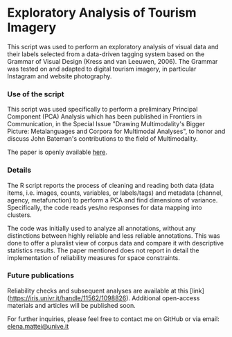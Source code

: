 # Exploratory Analysis of Tourism Imagery

This script was used to perform an exploratory analysis of visual data and their labels selected from a data-driven tagging system based on the Grammar of Visual Design (Kress and van Leeuwen, 2006). The Grammar was tested on and adapted to digital tourism imagery, in particular Instagram and website photography. 


### Use of the script

This script was used specifically to perform a preliminary Principal Component (PCA) Analysis which has been published in Frontiers in Communication, in the Special Issue "Drawing Multimodality's Bigger Picture: Metalanguages and Corpora for Multimodal Analyses", to honor and discuss John Bateman's contributions to the field of Multimodality.

The paper is openly available [here](https://www.frontiersin.org/articles/10.3389/fcomm.2024.1355406/full).


### Details

The R script reports the process of cleaning and reading both data (data items, i.e. images, counts, variables, or labels/tags) and metadata (channel, agency, metafunction) to perform a PCA and find dimensions of variance. Specifically, the code reads yes/no responses for data mapping into clusters.

The code was initially used to analyze all annotations, without any distinctions between highly reliable and less reliable annotations. This was done to offer a pluralist view of corpus data and compare it with descriptive statistics results. The paper mentioned does not report in detail the implementation of reliability measures for space constraints.

### Future publications

Reliability checks and subsequent analyses are available at this [link]
(https://iris.univr.it/handle/11562/1098826). Additional open-access materials and articles will be published soon. 

For further inquiries, please feel free to contact me on GitHub or via email: elena.mattei@unive.it